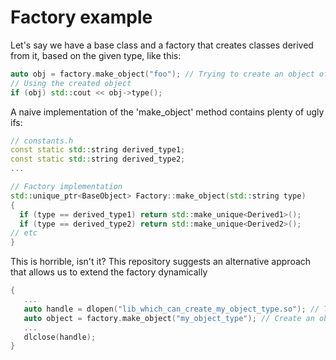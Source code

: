 # Factory example

Let's say we have a base class and a factory that creates classes derived from it, based on the given type, like this:
```cpp
auto obj = factory.make_object("foo"); // Trying to create an object of type "foo"
// Using the created object
if (obj) std::cout << obj->type();
```

A naive implementation of the 'make_object' method contains plenty of ugly ifs:
```cpp
// constants.h
const static std::string derived_type1;
const static std::string derived_type2;
...

// Factory implementation
std::unique_ptr<BaseObject> Factory::make_object(std::string type)
{
  if (type == derived_type1) return std::make_unique<Derived1>();
  if (type == derived_type2) return std::make_unique<Derived2>();
// etc
}
```
This is horrible, isn't it? 
This repository suggests an alternative approach that allows us to extend the factory dynamically
```cpp
{
   ...
   auto handle = dlopen("lib_which_can_create_my_object_type.so"); // That's it, we don't need to do anything else
   auto object = factory.make_object("my_object_type"); // Create an object
   ...
   dlclose(handle);
}
```
